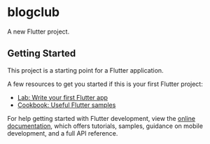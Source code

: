 # blogclub

A new Flutter project.

## Getting Started

This project is a starting point for a Flutter application.

A few resources to get you started if this is your first Flutter project:

- [Lab: Write your first Flutter app](https://docs.flutter.dev/get-started/codelab)
- [Cookbook: Useful Flutter samples](https://docs.flutter.dev/cookbook)

For help getting started with Flutter development, view the
[online documentation](https://docs.flutter.dev/), which offers tutorials,
samples, guidance on mobile development, and a full API reference.


<!-- 

git init
git add README.md
git commit -m "first commit"
git branch -M main
git remote add origin https://github.com/arashrezvani/FlutterBlogClub.git
git push -u origin main

git status

git add .
git commit -m "add fist comment"
git push -u origin main


-->